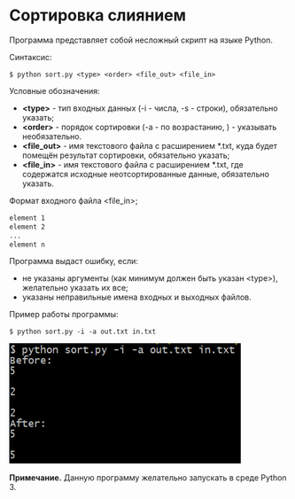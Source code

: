 # Сортировка слиянием

Программа представляет собой несложный скрипт на языке Python.

Синтаксис:

```
$ python sort.py <type> <order> <file_out> <file_in>
```

Условные обозначения:

- **\<type\>** - тип входных данных (-i - числа, -s - строки), обязательно указать;
- **\<order\>** - порядок сортировки (-a - по возрастанию, ) - указывать необязательно.
- **\<file_out\>** - имя текстового файла с расширением *.txt, куда будет помещён результат сортировки, обязательно указать;
- **\<file_in\>** - имя текстового файла с расширением *.txt, где содержатся исходные неотсортированные данные, обязательно указать.

Формат входного файла \<file_in\>;
```
element 1
element 2
...
element n
```

Программа выдаст ошибку, если:
- не указаны аргументы (как минимум должен быть указан \<type\>), желательно указать их все;
- указаны неправильные имена входных и выходных файлов.

Пример работы программы:

```
$ python sort.py -i -a out.txt in.txt
```

![screenshot](scr.png "Screenshot")

**Примечание.** Данную программу желательно запускать в среде Python 3.